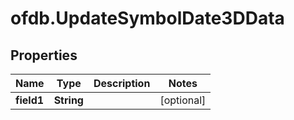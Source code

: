 # ofdb.UpdateSymbolDate3DData

## Properties

Name | Type | Description | Notes
------------ | ------------- | ------------- | -------------
**field1** | **String** |  | [optional] 



